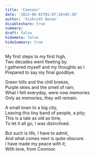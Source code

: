 ```yaml
---
title: 'Coonoor'
date: '2023-06-01T01:07:28+05:30'
author: 'Vishruth Devan'
disableshare: true
summary: 
draft: false
hidemeta: false
hideSummary: true
---
```


My first steps to my first high,  
Two decades went fleeting by.  
I gathered myself and my thoughts as I  
Prepared to say my final goodbye.  

Green hills and the chill breeze,  
Purple skies and the smell of rain;  
What I felt everyday, were now memories  
Only as memories, they will remain.  

A small town to a big city,  
Leaving this tiny band of people, a pity;  
This is a tale as old as time,  
To let it all go, I was disinclined.  

But such is life, I have to admit,  
And what comes next is quite obscure.  
I have made my peace with it;  
With love, from Coonoor.